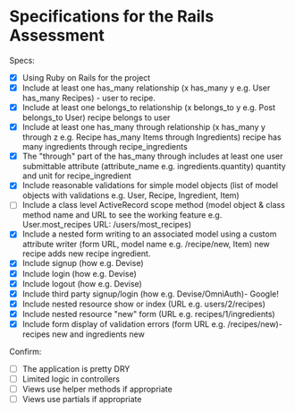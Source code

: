 # Specifications for the Rails Assessment

Specs:
- [x] Using Ruby on Rails for the project
- [X] Include at least one has_many relationship (x has_many y e.g. User has_many Recipes) - user to recipe.
- [X] Include at least one belongs_to relationship (x belongs_to y e.g. Post belongs_to User) recipe belongs to user
- [X] Include at least one has_many through relationship (x has_many y through z e.g. Recipe has_many Items through Ingredients) recipe has many ingredients through recipe_ingredients
- [X] The "through" part of the has_many through includes at least one user submittable attribute (attribute_name e.g. ingredients.quantity) quantity and unit for recipe_ingredient
- [X] Include reasonable validations for simple model objects (list of model objects with validations e.g. User, Recipe, Ingredient, Item)
- [ ] Include a class level ActiveRecord scope method (model object & class method name and URL to see the working feature e.g. User.most_recipes URL: /users/most_recipes)
- [X] Include a nested form writing to an associated model using a custom attribute writer (form URL, model name e.g. /recipe/new, Item) new recipe adds new recipe ingredient.
- [X] Include signup (how e.g. Devise)
- [X] Include login (how e.g. Devise)
- [X] Include logout (how e.g. Devise)
- [X] Include third party signup/login (how e.g. Devise/OmniAuth)- Google!
- [X] Include nested resource show or index (URL e.g. users/2/recipes)
- [X] Include nested resource "new" form (URL e.g. recipes/1/ingredients)
- [X] Include form display of validation errors (form URL e.g. /recipes/new)- recipes new and ingredients new

Confirm:
- [ ] The application is pretty DRY
- [ ] Limited logic in controllers
- [ ] Views use helper methods if appropriate
- [ ] Views use partials if appropriate
